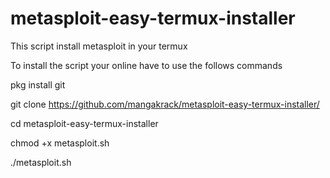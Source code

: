 # metasploit-easy-termux-installer
This script install metasploit in your termux

To install the script your online have to use the follows commands

pkg install git






git clone https://github.com/mangakrack/metasploit-easy-termux-installer/



cd metasploit-easy-termux-installer




chmod +x metasploit.sh



./metasploit.sh
